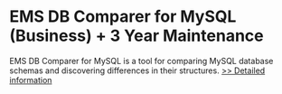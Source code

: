 # EMS DB Comparer for MySQL (Business) + 3 Year Maintenance
EMS DB Comparer for MySQL is a tool for comparing MySQL database schemas and discovering differences in their structures.
[>> Detailed information](https://secure.shareit.com/shareit/product.html?productid=300067892&affiliateid=200057808)